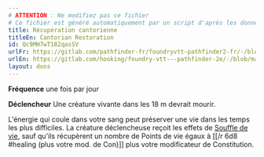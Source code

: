 ```yaml
---
# ATTENTION : Ne modifiez pas ce fichier
# Ce fichier est généré automatiquement par un script d'après les données du module Foundry VTT officiel et de sa traduction
title: Récupération cantorienne
titleEn: Cantorian Restoration
id: Qc9MH7wT182qasSV
urlFr: https://gitlab.com/pathfinder-fr/foundryvtt-pathfinder2-fr/-/blob/master/data/feats/Qc9MH7wT182qasSV.htm
urlEn: https://gitlab.com/hooking/foundry-vtt---pathfinder-2e/-/blob/master/packs/data/feats.db/cantorian-restoration.json
layout: dons
---
```

**Fréquence** une fois par jour

**Déclencheur** Une créature vivante dans les 18 m devrait mourir.

L'énergie qui coule dans votre sang peut préserver une vie dans les temps les plus difficiles. La créature déclencheuse reçoit les effets de [Souffle de vie](../sorts/souffle-de-vie.md), sauf qu'ils récupèrent un nombre de Points de vie égaux à  [[/r 6d8 #healing (plus votre mod. de Con)]] plus votre modificateur de Constitution.
